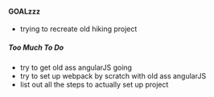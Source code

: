#### GOALzzz
 - trying to recreate old hiking project

##### Too Much To Do

- try to get old ass angularJS going 
- try to set up webpack by scratch with old ass angularJS
- list out all the steps to actually set up project